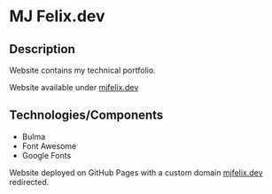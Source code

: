 # MJ Felix.dev

## Description

Website contains my technical portfolio.

Website available under [mjfelix.dev](https://mjfelix.dev)

## Technologies/Components

- Bulma
- Font Awesome
- Google Fonts

Website deployed on GitHub Pages with a custom domain [mjfelix.dev](https://mjfelix.dev) redirected.
